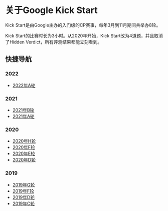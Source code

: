 # 关于Google Kick Start

Kick Start是由Google主办的入门级的CP赛事，每年3月到11月期间共举办8轮。

Kick Start的比赛时长为3小时。从2020年开始，Kick Start改为4道题，并且取消了Hidden Verdict，所有评测结果都能立刻看到。

## 快捷导航

### 2022

- [2022年A轮](./2022A/)

### 2021

- [2021年B轮](./2021B/)
- [2021年A轮](./2021A/)

### 2020

- [2020年H轮](./2020H/)
- [2020年F轮](./2020F/)
- [2020年E轮](./2020E/)
- [2020年D轮](./2020D/)

### 2019

- [2019年G轮](./2019G/)
- [2019年F轮](./2019F/)
- [2019年D轮](./2019D/)
- [2019年C轮](./2019C/)
